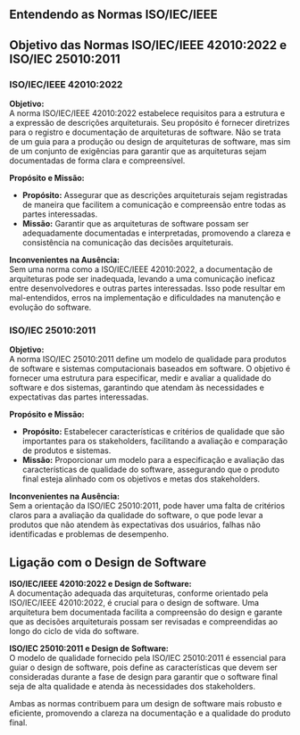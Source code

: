 ## Entendendo as Normas ISO/IEC/IEEE

## Objetivo das Normas ISO/IEC/IEEE 42010:2022 e ISO/IEC 25010:2011

### ISO/IEC/IEEE 42010:2022

**Objetivo:**  
A norma ISO/IEC/IEEE 42010:2022 estabelece requisitos para a estrutura e a expressão de descrições arquiteturais. Seu propósito é fornecer diretrizes para o registro e documentação de arquiteturas de software. Não se trata de um guia para a produção ou design de arquiteturas de software, mas sim de um conjunto de exigências para garantir que as arquiteturas sejam documentadas de forma clara e compreensível.

**Propósito e Missão:**  
- **Propósito:** Assegurar que as descrições arquiteturais sejam registradas de maneira que facilitem a comunicação e compreensão entre todas as partes interessadas.  
- **Missão:** Garantir que as arquiteturas de software possam ser adequadamente documentadas e interpretadas, promovendo a clareza e consistência na comunicação das decisões arquiteturais.

**Inconvenientes na Ausência:**  
Sem uma norma como a ISO/IEC/IEEE 42010:2022, a documentação de arquiteturas pode ser inadequada, levando a uma comunicação ineficaz entre desenvolvedores e outras partes interessadas. Isso pode resultar em mal-entendidos, erros na implementação e dificuldades na manutenção e evolução do software.

### ISO/IEC 25010:2011

**Objetivo:**  
A norma ISO/IEC 25010:2011 define um modelo de qualidade para produtos de software e sistemas computacionais baseados em software. O objetivo é fornecer uma estrutura para especificar, medir e avaliar a qualidade do software e dos sistemas, garantindo que atendam às necessidades e expectativas das partes interessadas.

**Propósito e Missão:**  
- **Propósito:** Estabelecer características e critérios de qualidade que são importantes para os stakeholders, facilitando a avaliação e comparação de produtos e sistemas.  
- **Missão:** Proporcionar um modelo para a especificação e avaliação das características de qualidade do software, assegurando que o produto final esteja alinhado com os objetivos e metas dos stakeholders.

**Inconvenientes na Ausência:**  
Sem a orientação da ISO/IEC 25010:2011, pode haver uma falta de critérios claros para a avaliação da qualidade do software, o que pode levar a produtos que não atendem às expectativas dos usuários, falhas não identificadas e problemas de desempenho.

## Ligação com o Design de Software

**ISO/IEC/IEEE 42010:2022 e Design de Software:**  
A documentação adequada das arquiteturas, conforme orientado pela ISO/IEC/IEEE 42010:2022, é crucial para o design de software. Uma arquitetura bem documentada facilita a compreensão do design e garante que as decisões arquiteturais possam ser revisadas e compreendidas ao longo do ciclo de vida do software.

**ISO/IEC 25010:2011 e Design de Software:**  
O modelo de qualidade fornecido pela ISO/IEC 25010:2011 é essencial para guiar o design de software, pois define as características que devem ser consideradas durante a fase de design para garantir que o software final seja de alta qualidade e atenda às necessidades dos stakeholders.

Ambas as normas contribuem para um design de software mais robusto e eficiente, promovendo a clareza na documentação e a qualidade do produto final.

